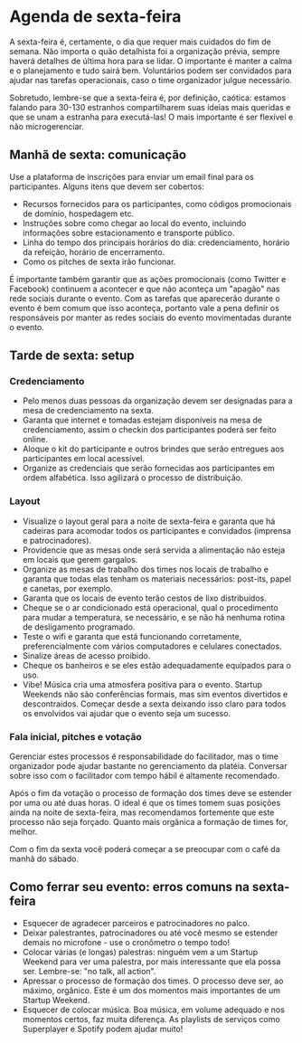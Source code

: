 # Agenda de sexta-feira
A sexta-feira é, certamente, o dia que requer mais cuidados do fim de semana. Não importa o quão detalhista foi a organização prévia, sempre haverá detalhes de última hora para se lidar. O importante é manter a calma e o planejamento e tudo sairá bem. Voluntários podem ser convidados para ajudar nas tarefas operacionais, caso o time organizador julgue necessário.

Sobretudo, lembre-se que a sexta-feira é, por definição, caótica: estamos falando para 30-130 estranhos compartilharem suas ideias mais queridas e que se unam a estranha para executá-las! O mais importante é ser flexível e não microgerenciar.

## Manhã de sexta: comunicação
Use a plataforma de inscrições para enviar um email final para os participantes. Alguns itens que devem ser cobertos:

* Recursos fornecidos para os participantes, como códigos promocionais de domínio, hospedagem etc.
* Instruções sobre como chegar ao local do evento, incluindo informações sobre estacionamento e transporte público.
* Linha do tempo dos principais horários do dia: credenciamento, horário da refeição, horário de encerramento.
* Como os pitches de sexta irão funcionar. 

É importante também garantir que as ações promocionais (como Twitter e Facebook) continuem a acontecer e que não aconteça um "apagão" nas rede sociais durante o evento. Com as tarefas que aparecerão durante o evento é bem comum que isso aconteça, portanto vale a pena definir os responsáveis por manter as redes sociais do evento movimentadas durante o evento.

## Tarde de sexta: setup
### Credenciamento
* Pelo menos duas pessoas da organização devem ser designadas para a mesa de credenciamento na sexta.
* Garanta que internet e tomadas estejam disponíveis na mesa de credenciamento, assim o checkin dos participantes poderá ser feito online.
* Aloque o kit do participante e outros brindes que serão entregues aos participantes em local acessível.
* Organize as credenciais que serão fornecidas aos participantes em ordem alfabética. Isso agilizará o processo de distribuição.

### Layout
* Visualize o layout geral para a noite de sexta-feira e garanta que há cadeiras para acomodar todos os participantes e convidados (imprensa e patrocinadores).
* Providencie que as mesas onde será servida a alimentação não esteja em locais que gerem gargalos.
* Organize as mesas de trabalho dos times nos locais de trabalho e garanta que todas elas tenham os materiais necessários: post-its, papel e canetas, por exemplo.
* Garanta que os locais de evento terão cestos de lixo distribuídos.
* Cheque se o ar condicionado está operacional, qual o procedimento para mudar a temperatura, se necessário, e se não há nenhuma rotina de desligamento programado.
* Teste o wifi e garanta que está funcionando corretamente, preferencialmente com vários computadores e celulares conectados.
* Sinalize áreas de acesso proibido.
* Cheque os banheiros e se eles estão adequadamente equipados para o uso.
* Vibe! Música cria uma atmosfera positiva para o evento. Startup Weekends não são conferências formais, mas sim eventos divertidos e descontraídos. Começar desde a sexta deixando isso claro para todos os envolvidos vai ajudar que o evento seja um sucesso.

### Fala inicial, pitches e votação
Gerenciar estes processos é responsabilidade do facilitador, mas o time organizador pode ajudar bastante no gerenciamento da platéia. Conversar sobre isso com o facilitador com tempo hábil é altamente recomendado.

Após o fim da votação o processo de formação dos times deve se estender por uma ou até duas horas. O ideal é que os times tomem suas posições ainda na noite de sexta-feira, mas recomendamos fortemente que este processo não seja forçado. Quanto mais orgânica a formação de times for, melhor.

Com o fim da sexta você poderá começar a se preocupar com o café da manhã do sábado.

## Como ferrar seu evento: erros comuns na sexta-feira
* Esquecer de agradecer parceiros e patrocinadores no palco.
* Deixar palestrantes, patrocinadores ou até você mesmo se estender demais no microfone - use o cronômetro o tempo todo!
* Colocar várias (e longas) palestras: ninguém vem a um Startup Weekend para ver uma palestra, por mais interessante que ela possa ser. Lembre-se: "no talk, all action".
* Apressar o processo de formação dos times. O processo deve ser, ao máximo, orgânico. Este é um dos momentos mais importantes de um Startup Weekend.
* Esquecer de colocar música. Boa música, em volume adequado e nos momentos certos, faz muita diferença. As playlists de serviços como Superplayer e Spotify podem ajudar muito!
